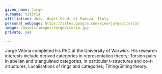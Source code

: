 ```yaml
---
given_name: Jorge
surname: Vitória
affiliation: Univ. degli Studi di Padova, Italy
personal_webpage: https://sites.google.com/view/jorgevitoria/
image: /assets/images/JorgeVitoria.jpg
private: yes

---
```

Jorge Vitória completed his PhD at the University of Warwick. His research interests include
derived categories in representation theory; Torsion pairs in abelian and triangulated categories, 
in particular t-structures and co-t-structures; Localisations of rings and categories; Tilting/Silting theory.
